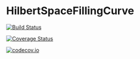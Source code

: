 # HilbertSpaceFillingCurve

[![Build Status](https://travis-ci.org/jonathanBieler/HilbertSpaceFillingCurve.jl.svg?branch=master)](https://travis-ci.org/jonathanBieler/HilbertSpaceFillingCurve.jl)

[![Coverage Status](https://coveralls.io/repos/jonathanBieler/HilbertSpaceFillingCurve.jl/badge.svg?branch=master&service=github)](https://coveralls.io/github/jonathanBieler/HilbertSpaceFillingCurve.jl?branch=master)

[![codecov.io](http://codecov.io/github/jonathanBieler/HilbertSpaceFillingCurve.jl/coverage.svg?branch=master)](http://codecov.io/github/jonathanBieler/HilbertSpaceFillingCurve.jl?branch=master)
